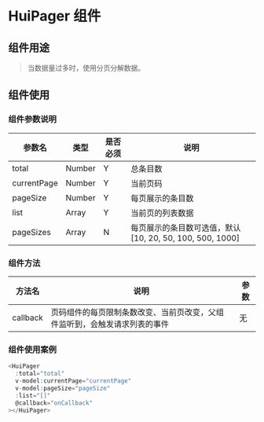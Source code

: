 # HuiPager 组件

## 组件用途

> 当数据量过多时，使用分页分解数据。

## 组件使用

### 组件参数说明

| 参数名      | 类型   | 是否必须 | 说明                                                      |
| ----------- | ------ | -------- | --------------------------------------------------------- |
| total       | Number | Y        | 总条目数                                                  |
| currentPage | Number | Y        | 当前页码                                                  |
| pageSize    | Number | Y        | 每页展示的条目数                                          |
| list        | Array  | Y        | 当前页的列表数据                                          |
| pageSizes   | Array  | N        | 每页展示的条目数可选值，默认 [10, 20, 50, 100, 500, 1000] |

### 组件方法

| 方法名   | 说明                                                                       | 参数 |
| -------- | -------------------------------------------------------------------------- | ---- |
| callback | 页码组件的每页限制条数改变、当前页改变，父组件监听到，会触发请求列表的事件 | 无   |

### 组件使用案例

```js
<HuiPager
  :total="total"
  v-model:currentPage="currentPage"
  v-model:pageSize="pageSize"
  :list="[]"
  @callback="onCallback"
></HuiPager>
```
